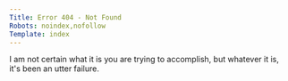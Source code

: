 ```yaml
---
Title: Error 404 - Not Found
Robots: noindex,nofollow
Template: index
---
```


I am not certain what it is you are trying to accomplish, but whatever it is, it's been an utter failure.